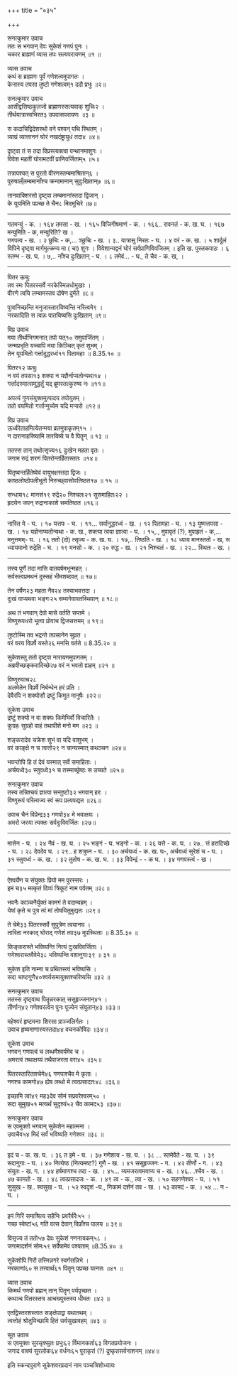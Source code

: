 +++
title = "०३५"

+++

सनत्कुमार उवाच  
ततः स भगवान् देवः सुकेशं गणपं पुनः ।  
चकार ब्राह्मणं व्यास तपः सत्यपरायणम् ॥१ ॥

व्यास उवाच  
कथं स ब्राह्मणः पूर्वं गणेशत्वमुपागतः ।  
केनास्य तपसा तुष्टो गणेशत्वम्१ ददौ प्रभुः ॥२॥

सनत्कुमार उवाच  
आसीद्वसिष्ठकुलजो ब्राह्मणस्सत्यवाक् शुचिः२ ।  
तीर्थयात्रास्वभिरत३ उपवासपरायणः ॥३ ॥

स कदाचिद्विदेशस्थो वने पश्यन् पथि स्थितम् ।  
व्याघ्रं व्यात्ताननं घोरं नखदंष्ट्रायुधं तदा४ ॥४॥

दृष्ट्वा तं स तदा विप्रस्त्यक्त्वा पन्थानमाशुगः ।  
विवेश महतीं घोरामटवीं प्राणिवर्जिताम्५ ॥५॥

तत्रापश्यत् स पुरतो वीरणस्तम्बमाश्रितान्६ ।  
पुरुषाल्ँलम्बमानाँश्च क्रन्दमानान् सुदुःखितान्७ ॥६॥

तानवाक्शिरसो दृष्ट्वा लम्बमानांस्तदा द्विजान् ।  
के यूयमिति पप्रच्छ ते चैन८ मिदमूचिरे ॥७॥

- - - -- - -- - ---- - -- -- -- - -- - --  
गतमन्युं - क. । १६४ तमसा - ख. । १६५ विजिगीषमाणं - क. । १६६.. रावनतं - क. ख. घ. । १६७ मन्युमिति - क, मन्युरिति? ख ।  
गणपत्व - ख. । २ छुचिः - क,... ञ्छुचिः - ख. । ३.. यात्रासु निरतः - घ. । ४ वरं - क. ख. । ५ शार्दूलं विपिने दृष्ट्वा मार्गमुत्क्रम्य मा ( चा) शुगः । विवेशान्यद्वनं घोरं सर्वप्राणिविवजितम् । इति ख. पुस्तकपाठः । ६ स्तम्भ - ख. घ. । ७,.. नाँश्च दुःखितान् - घ. । ८ तमेवं... - घ., ते चैव - क. ख, ।  
- - - -- - -- - ---- - -- -- -- - -- - --  
पितर ऊचुः  
तव स्मः पितरस्सर्वे नरकेस्मिन्नधोमुखाः ।  
वीरणे त्वयि लम्बामस्तव दोषेण दुर्मते ॥८॥

पुत्रानिच्छन्ति मनुजास्तारयिष्यन्ति नस्त्विमे९ ।  
नरकादिति स त्वन्नः पातयिष्यसि दुःखितान् ॥९॥

विप्र उवाच  
मया तीर्थाभिगमनात् तपो यत्१० समुपार्जितम् ।  
जन्मप्रभृति यच्चापि मया किञ्चित् कृतं शुभम् ।  
तेन यूयमितो गर्त्तादुद्धरध्वं११ पितामहाः ॥ 8.35.१० ॥

पितर१२ ऊचुः  
न वयं तपसा१३ शक्या न यज्ञैर्नाप्यतोन्यथा१४ ।  
गर्त्तादस्मात्समुद्धर्तुं यद् ब्रूमस्तत्कुरुष्व नः ॥११॥

अपत्यं गुणसंयुक्तमुत्पादय तपोयुतम् ।  
ततो वयमितो गर्त्तान्मुच्येम यदि मन्यसे ॥१२॥

विप्र उवाच  
ऊर्ध्वरेताहमित्येतन्मया व्रतमुपाकृतम्१५ ।  
न दारानाहरिष्यामि तारयिष्ये च वै पितॄन् ॥ १३ ॥

ततस्स तान् तथोत्सृज्य१६ दुःखेन महता वृतः ।  
जगाम रुद्रं शरणं पितरोन्तर्हितास्ततः ॥१४॥

पितृष्वन्तर्हितेष्वेवं वायुभक्षस्तदा द्विजः ।  
काष्ठलोष्ठोपलीभूतो निरुच्छ्वासोवतिष्ठत१७ ॥ १५ ॥

सन्धाय१८ मानसं१९ रुद्रे२० निश्चलः२१ सुसमाहितः२२ ।  
हृदयेन जपन् रुद्रानाकाशे समतिष्ठत ॥१६॥

- - - -- - -- - ---- - -- -- -- - -- - --  
नास्ति मे - घ. । १० यत्तपः - घ. । ११... सर्वानुद्धरध्वं - ख. । १२ पितामहा - घ. । १३ युष्मत्तपसा - ख. । १४ यज्ञेनाप्यतोन्यथा - क. ख., शक्त्या त्वया ज्ञात्वा - घ. । १५,., मुपावृतं (?), मुपाहृतं - क,... मनुत्तमम्- घ. । १६ ततो (दो) त्सृज्य - क. ख. घ. । १७,.. तिष्ठति - ख. । १८ ध्याय मानस्ततो - ख, स ध्यायमानो रुद्रेति - घ. । १९ मनसो - क. । २० रुद्ध - ख. । २१ निश्चलं - ख. । २२... स्थितः - ख. ।  
- - - -- - -- - ---- - -- -- -- - -- - --  
तस्य पूर्णे तदा मासि वातवर्षमभून्महत् ।  
सर्वसत्वप्रमथनं दुस्सहं भीमशब्दवत् ॥ १७॥

तेन वर्षेण२३ महता नैव२४ तस्याभवत्तदा ।  
दुःखं वाप्यथवा भङ्गः२५ सम्यगेवावतस्थिवान् ॥ १८॥

अथ तं भगवान् देवो मासे वर्तति सप्तमे ।  
विष्णुरूपधरो भूत्वा प्रोवाच द्विजसत्तमम् ॥ १९॥

तुष्टोस्मि तव भद्रन्ते तपसानेन सुव्रत ।  
वरं वरय विप्रर्षे यस्ते२६ मनसि वर्तते ॥ 8.35.२० ॥

सुकेशस्तु ततो दृष्ट्वा नारायणमुपागतम् ।  
अब्रवीच्छङ्करादिच्छे२७ वरं न भवतो ह्यहम् ॥२१ ॥

विष्णुरुवाच२८  
अलमेतेन विप्रर्षे निर्बन्धेन हरं प्रति ।  
देवैरपि न शक्योसौ द्रष्टुं किमुत मानुषैः ॥२२॥

सुकेश उवाच  
द्रष्टुं शक्यो न वा शक्यः किमेभिर्वो विचारितैः ।  
कुग्रहः सुग्रहो वाहं तथापीशे मनो मम ॥२३ ॥

शङ्करादेव चक्रेश शुभं वा यदि वाशुभम् ।  
वरं काङ्क्षे न च त्वत्तो२९ न चान्यस्मात् कथञ्चन ॥२४॥

भवन्तोपि हि तं देवं यस्मात् सर्वे समाहिताः ।  
अर्चयध्वे३० स्तुवध्वे३१ च तस्माच्छ्रेष्ठः स उच्यते ॥२५॥

सनत्कुमार उवाच  
तस्य तन्निश्चयं ज्ञात्वा सन्तुष्टो३२ भगवान् हरः ।  
विष्णुरूपं परित्यज्य स्वं रूप प्रत्यपद्यत ॥२६॥

उवाच चैनं विप्रेन्द्र३३ गणपो३४ मे भवाक्षयः ।  
अमरो जरया त्यक्तः सर्वदुःविवर्जितः ॥२७॥

- - - -- - -- - ---- - -- -- -- - -- - --  
मासेन - घ. । २४ नैवं - ख. घ. । २५ भङ्गं - घ. भङ्गो - क. । २६ यत्ते - क. घ. । २७.. त्तं हरादिच्छे - घ. । २८ देवदेव घ. । २९.. ह शत्रुघ्न - घ. । ३० अर्चयध्वं - क. ख. घ-, अर्चयध्वं सुरेशं च - घ. । ३१ स्तुवध्वं - क. ख. । ३२ तुतोष - क. ख. घ. । ३३ विपेन्द्रं - - क घ. । ३४ गणपस्त्वं - ख ।  
- - - -- - -- - ---- - -- -- -- - -- - --  
ऐश्वर्येण च संयुक्तः प्रियो मम पुरस्सरः ।  
इमं च३५ मत्कृतं दिव्यं त्रिकूटं नाम पर्वतम् ॥२८॥

भवनैः काञ्चनैर्युक्तं कामगं ते वदाम्यहम् ।  
येषां कृते च पुत्र त्वं मां तोषयितुमुद्यतः ॥२९॥

ते चेमे३३ पितरस्सर्वे सुपुत्रेण त्वयानघ ।  
तारिता नरकाद् घोराद् गणेशं त्वा३७ मुपस्थिताः ॥ 8.35.३० ॥

किङ्करास्ते भविष्यन्ति नित्यं दुःखविवर्जिताः ।  
गणेश्वरास्तवैवेमे३८ भविष्यन्ति वशानुगाः३९ ॥ ३१ ॥

सुकेश इति नाम्ना च प्रथितस्त्वं भविष्यसि ।  
सदा चाष्टगुणै४०श्वर्यसमायुक्तश्चरिष्यसि ॥३२ ॥

सनत्कुमार उवाच  
ततस्स दृष्ट्वाथ पितॄन्नरकात् ससुहृज्जनान्४१ ।  
तीर्णान्४२ गणेश्वरत्वेन पुनः पूज्येन संयुतान्४३ ॥३३॥

महेश्वरं हृष्टमनाः शिरसा प्राञ्जलिर्गतः ।  
उवाच हृष्यमाणास्यस्तदा४४ वचनकोविदः ॥३४॥

सुकेश उवाच  
भगवन् गणपत्वं च लब्धमैश्वर्यमेव च ।  
अमरत्वं तथाक्षय्यं तथैवाजरता वरा४५ ॥३५॥

पितरस्तारिताश्चेमे४६ गणपाश्चैव मे कृताः ।  
नगश्च कामगो४७ ह्येष लब्धो मे त्वत्प्रसादतः४८ ॥३६॥

इच्छामि त्वां४९ मह३देव सोमं सप्रवरेश्वरम्५० ।  
सदा सुमुख५१ मत्यर्थं सुदृश्यं५२ चैव कामद५३ ॥३७॥

सनत्कुमार उवाच  
स एवमुक्तो भगवान् सुकेशेन महात्मना ।  
उवाचैव५४ मिदं सर्वं भविष्यति गणेश्वर ॥३८ ॥

- - - -- - -- - ---- - -- -- -- - -- - --  
इदं च - क. ख. घ. । ३६ त इमे - घ. । ३७ गणेशत्व - ख. घ. । ३८ ... स्तमेवैते - ख. घ. । ३९ सदानुगाः - घ. । ४० नित्येष्ठ (नित्यमष्ट?) गुणै - ख. । ४१ ससुहृज्जनः - ग. । ४२ तीर्णो - ग. । ४३ संयुतः - ख. ग. । ४४ हर्षमाणश्च तदा - ख. । ४५... य्यमजरत्वमवाप्य च - ख. । ४६.. .श्चैव - ख. । ४७ कामतो - ख. । ४८ त्वत्प्रसादजः - क. । ४९ त्व - क., त्वा - ख. । ५० सहगणेश्वर - घ. । ५१ सुसुख - ख.. स्वसुख - घ. । ५२ स्वदृशं -घ., निकामं दर्शनं तव - ख. । ५३ कामदं - क. । ५४ ... न - घ. ।  
- - - -- - -- - ---- - -- -- -- - -- - --  
इमं गिरिं समाश्रित्य सहैभिः प्रवरैर्वरैः५५ ।  
गच्छ स्वेष्टां५६ गतिं वत्स देवान् विप्राँश्च पालय ॥ ३९॥

विसृज्य तं ततो५७ देवः सुकेशं गणनायकम्५८ ।  
जगामादर्शनं सोमः५९ सर्वेषामेव पश्यताम् ॥8.35.४० ॥

सुकेशोपि गिरौ तस्मिन्नगरे स्वर्गसन्निभे ।  
नरकाणां६० स तत्त्वार्थं६१ पितॄन् पप्रच्छ यत्नतः ॥४१ ॥

व्यास उवाच  
किमर्थं गणपो ब्रह्मन् तान् पितॄन् पर्यपृच्छत ।  
कथञ्च पितरस्तत्र आचख्युस्तस्य धीमतः ॥४२ ॥

एतद्विस्तरशस्तात सङ्क्षेपाद्वा यथातथम् ।  
त्वत्तोहं श्रोतुमिच्छामि हितं सर्वसुखावहम् ॥४३ ॥

सूत उवाच  
स एवमुक्तः सुरसृक्सुतः प्रभुः६२ र्विमानकर्ता६३ विगतप्रयोजनः ।  
जगाद वाक्यं सुरलोक६४ वर्धनः६५ पुराकृतं (?) दुष्कृतसर्वनाशनम् ॥४४॥

इति स्कन्दपुराणे सुकेशवरप्रदानं नाम पञ्चत्रिशोध्यायः  
